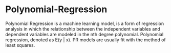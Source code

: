 # Polynomial-Regression
Polynomial Regression is a machine learning model, is a form of regression analysis in which the relationship between the independent variables and dependent variables are modeled in the nth degree polynomial. Polynomial regression, denoted as E(y | x). PR models are usually fit with the method of least squares.
